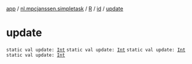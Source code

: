 [app](../../../index.md) / [nl.mpcjanssen.simpletask](../../index.md) / [R](../index.md) / [id](index.md) / [update](.)

# update

`static val update: `[`Int`](https://kotlinlang.org/api/latest/jvm/stdlib/kotlin/-int/index.html)
`static val update: `[`Int`](https://kotlinlang.org/api/latest/jvm/stdlib/kotlin/-int/index.html)
`static val update: `[`Int`](https://kotlinlang.org/api/latest/jvm/stdlib/kotlin/-int/index.html)
`static val update: `[`Int`](https://kotlinlang.org/api/latest/jvm/stdlib/kotlin/-int/index.html)